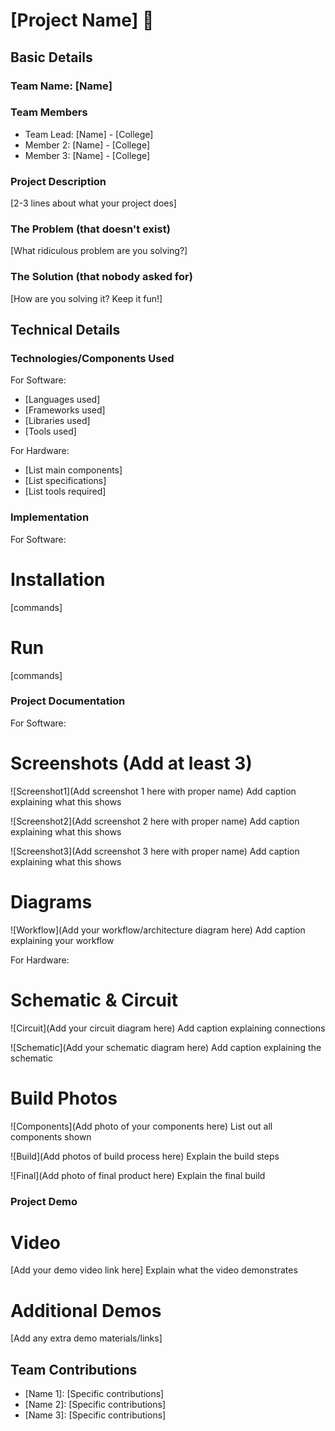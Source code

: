 # [Project Name] 🎯


## Basic Details
### Team Name: [Name]


### Team Members
- Team Lead: [Name] - [College]
- Member 2: [Name] - [College]
- Member 3: [Name] - [College]

### Project Description
[2-3 lines about what your project does]

### The Problem (that doesn't exist)
[What ridiculous problem are you solving?]

### The Solution (that nobody asked for)
[How are you solving it? Keep it fun!]

## Technical Details
### Technologies/Components Used
For Software:
- [Languages used]
- [Frameworks used]
- [Libraries used]
- [Tools used]

For Hardware:
- [List main components]
- [List specifications]
- [List tools required]

### Implementation
For Software:
# Installation
[commands]

# Run
[commands]

### Project Documentation
For Software:

# Screenshots (Add at least 3)
![Screenshot1](Add screenshot 1 here with proper name)
Add caption explaining what this shows

![Screenshot2](Add screenshot 2 here with proper name)
Add caption explaining what this shows

![Screenshot3](Add screenshot 3 here with proper name)
Add caption explaining what this shows

# Diagrams
![Workflow](Add your workflow/architecture diagram here)
Add caption explaining your workflow

For Hardware:

# Schematic & Circuit
![Circuit](Add your circuit diagram here)
Add caption explaining connections

![Schematic](Add your schematic diagram here)
Add caption explaining the schematic

# Build Photos
![Components](Add photo of your components here)
List out all components shown

![Build](Add photos of build process here)
Explain the build steps

![Final](Add photo of final product here)
Explain the final build

### Project Demo
# Video
[Add your demo video link here]
Explain what the video demonstrates

# Additional Demos
[Add any extra demo materials/links]

## Team Contributions
- [Name 1]: [Specific contributions]
- [Name 2]: [Specific contributions]
- [Name 3]: [Specific contributions]
